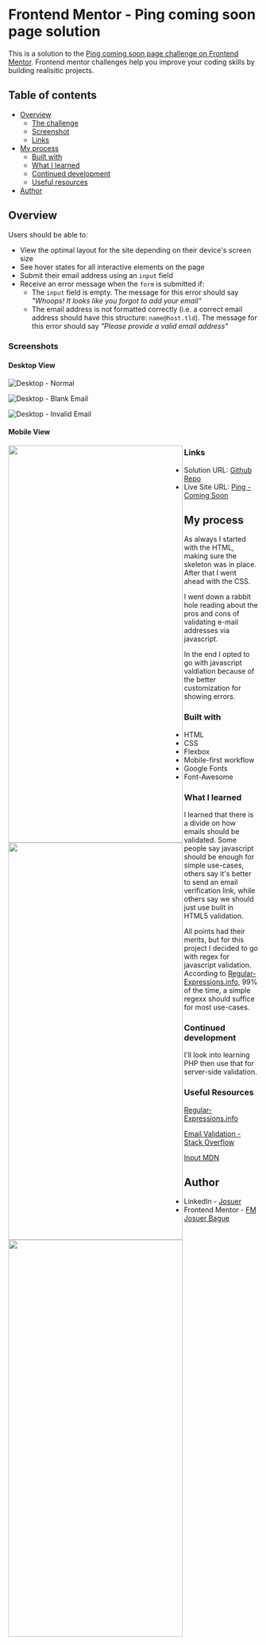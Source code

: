 # Frontend Mentor - Ping coming soon page solution

This is a solution to the [Ping coming soon page challenge on Frontend Mentor](https://www.frontendmentor.io/challenges/ping-single-column-coming-soon-page-5cadd051fec04111f7b848da). Frontend mentor challenges help you improve your coding skills by building realisitic projects.

## Table of contents

- [Overview](#overview)
  - [The challenge](#the-challenge)
  - [Screenshot](#screenshot)
  - [Links](#links)
- [My process](#my-process)
  - [Built with](#built-with)
  - [What I learned](#what-i-learned)
  - [Continued development](#continued-development)
  - [Useful resources](#useful-resources)
- [Author](#author)

## Overview

Users should be able to:

- View the optimal layout for the site depending on their device's screen size
- See hover states for all interactive elements on the page
- Submit their email address using an `input` field
- Receive an error message when the `form` is submitted if:
	- The `input` field is empty. The message for this error should say *"Whoops! It looks like you forgot to add your email"*
	- The email address is not formatted correctly (i.e. a correct email address should have this structure: `name@host.tld`). The message for this error should say *"Please provide a valid email address"*

### Screenshots

#### Desktop View
![Desktop - Normal](assets/img/ping-desktop-normal.png)

![Desktop - Blank Email](assets/img/ping-desktop-blank.png)

![Desktop - Invalid Email](assets/img/ping-desktop-invalid.png)

#### Mobile View

<img align="left" width="351" height="800" src="assets/img/ping-mobile-normal.png">

<img align="left" width="351" height="800" src="assets/img/ping-mobile-blank.png">

<img align="left" width="351" height="800" src="assets/img/ping-mobile-invalid.png">

### Links

- Solution URL: [Github Repo](https://github.com/JoshDagat/FM---Ping)
- Live Site URL: [Ping - Coming Soon](https://joshdagat.github.io/FM---Ping/)

## My process

As always I started with the HTML, making sure the skeleton was in place. After that I went ahead with the CSS.

I went down a rabbit hole reading about the pros and cons of validating e-mail addresses via javascript.

In the end I opted to go with javascript valdiation because of the better customization for showing errors.

### Built with

- HTML
- CSS
- Flexbox
- Mobile-first workflow
- Google Fonts
- Font-Awesome

### What I learned

I learned that there is a divide on how emails should be validated. Some people say javascript should be enough for simple use-cases, others say it's better to send an email verification link, while others say we should just use built in HTML5 validation.

All points had their merits, but for this project I decided to go with regex for javascript validation. According to [Regular-Expressions.info](https://www.regular-expressions.info/email.html), 99% of the time, a simple regexx should suffice for most use-cases.

### Continued development

I'll look into learning PHP then use that for server-side validation.

### Useful Resources

[Regular-Expressions.info](https://www.regular-expressions.info/email.html)

[Email Validation - Stack Overflow](https://stackoverflow.com/questions/46155/how-to-validate-an-email-address-in-javascript)

[Input MDN](https://developer.mozilla.org/en-US/docs/Web/HTML/Element/input)

## Author 
- LinkedIn - [Josuer](https://www.linkedin.com/in/josuer-bague/)
- Frontend Mentor - [FM Josuer Bague](https://www.frontendmentor.io/profile/JoshDagat)
